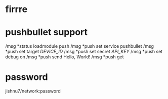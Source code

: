 
# firrre
# pushbullet support
/msg *status loadmodule push
/msg *push set service pushbullet
/msg *push set target _DEVICE_ID_
/msg *push set secret _API_KEY_
/msg *push set debug on
/msg *push send Hello, World!
/msg *push get


# password
jishnu7/network:password

